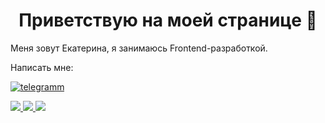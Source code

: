 <div id="header" align="center">
	<h1>Приветствую на моей странице 👋 </h1>
</div>

Меня зовут Екатерина, я занимаюсь Frontend-разработкой.

Написать мне: 

<a href="https://web.telegram.org/@E_I_Ryabtseva">
<img src="https://icons8.ru/icon/EWzVSK2hyV9H/телеграмма-app" alt="telegramm"
</a>


	
![](http://github-profile-summary-cards.vercel.app/api/cards/profile-details?username=Ryabtseva-Ekaterina&theme=outrun) 
![](http://github-profile-summary-cards.vercel.app/api/cards/repos-per-language?username=Ryabtseva-Ekaterina&theme=outrun) 
![](http://github-profile-summary-cards.vercel.app/api/cards/most-commit-language?username=Ryabtseva-Ekaterina&theme=outrun) 
<!--
**Ryabtseva-Ekaterina/Ryabtseva-Ekaterina** is a ✨ _special_ ✨ repository because its `README.md` (this file) appears on your GitHub profile.

Here are some ideas to get you started:

- 🔭 I’m currently working on ...
- 🌱 I’m currently learning ...
- 👯 I’m looking to collaborate on ...
- 🤔 I’m looking for help with ...
- 💬 Ask me about ...
- 📫 How to reach me: ...
- 😄 Pronouns: ...
- ⚡ Fun fact: ...
-->
